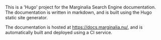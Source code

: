 This is a 'Hugo' project for the Marginalia Search Engine documentation.  
The documentation is written in markdown, and is built using the Hugo static site generator.  

The documentation is hosted at https://docs.marginalia.nu/, and is automatically built and 
deployed using a CI service.